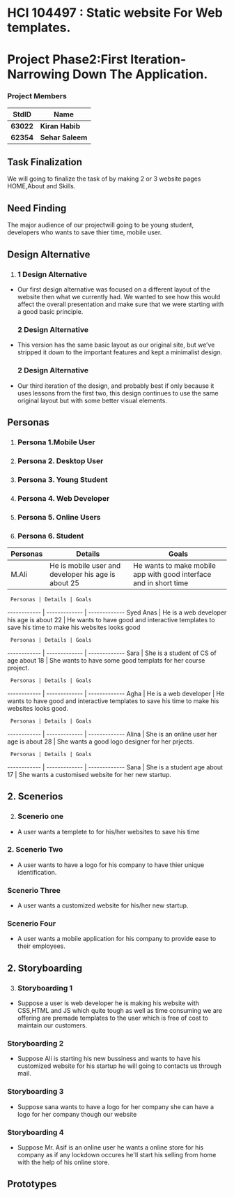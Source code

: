 # HCI 104497 : Static website For Web templates. #
# Project Phase2:First Iteration-Narrowing Down The Application. #
### Project Members ###
StdID | Name
------------ | -------------
**63022** | **Kiran Habib**
**62354** | **Sehar Saleem**
## Task Finalization ##
 We will going to finalize the task of by making 2 or 3 website pages HOME,About and Skills.

## Need Finding ##
The major audience of our projectwill going to be young student, developers who wants to save thier time, mobile user.

## Design Alternative ##

1. ### 1 Design Alternative ###
- Our first design alternative was focused on a different layout of the website then what we currently had. We wanted to see how this would affect the overall presentation and make sure that we were starting with a good basic principle.
  
  ### 2 Design Alternative ###
- This version has the same basic layout as our original site, but we’ve stripped it down to the important features and kept a minimalist design.
  
  ### 2 Design Alternative ###
- Our third iteration of the design, and probably best if only because it uses lessons from the first two, this design continues to use the same original layout but with some better visual elements.
  
 ## Personas ##

1. ### Persona 1.Mobile User ###

2. ### Persona 2. Desktop User ###

3. ### Persona 3. Young Student ###

4. ### Persona 4. Web Developer ###

5. ### Persona 5. Online Users ###

6. ### Persona 6. Student ###

Personas | Details | Goals
------------ | ------------- | -------------
M.Ali | He is mobile user and developer his age is about 25  | He wants to make mobile app with good interface and in short time
		  
	 Personas | Details | Goals
------------ | ------------- | -------------
Syed Anas | He is a web developer his age is about 22 | He wants to have good and interactive templates to save his time to make his websites looks good
		    
	 Personas | Details | Goals
------------ | ------------- | -------------
Sara | She is a student of CS of age about 18  | She wants to have some good templats for her course project.

	 Personas | Details | Goals
------------ | ------------- | -------------
Agha | He is a web developer  | He wants to have good and interactive templates to save his time to make his websites looks good.    
 
 	 Personas | Details | Goals
------------ | ------------- | -------------
Alina | She is an online user  her age is about 28  | She wants a good logo designer for her prjects.

	 Personas | Details | Goals
------------ | ------------- | -------------
Sana | She is a student age about 17  | She wants a customised website for her new startup. 

## 2. Scenerios ##

2. ###  Scenerio one ###
- A user wants a templete to for his/her websites to save his time 

### 2. Scenerio Two ###
- A user wants to have a logo for his company to have thier unique identification.

### Scenerio Three ###
- A user wants a customized website for his/her new startup.

### Scenerio Four ###
- A user wants a mobile application for his company to provide ease to their employees. 

## 2. Storyboarding ##

3. ### Storyboarding 1 ###
- Suppose a user is web developer he is making his website with CSS,HTML and JS which quite tough as well as time consuming we are offering are premade templates to the user which is free of cost to maintain our customers.

### Storyboarding 2 ###
- Suppose Ali is starting his new bussiness and wants to have his customized website for his startup he will going to contacts us through mail.

### Storyboarding 3 ###
- Suppose sana wants to have a logo for her company she can have a logo for her company though our website 

### Storyboarding 4 ###
- Suppose Mr. Asif is an online user he wants a online store for his company as if any lockdown occures he'll start his selling from home with the help of his online store.

## Prototypes ##

